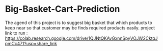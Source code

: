 # Big-Basket-Cart-Prediction
The agend of this project is to suggest big basket that which products to keep near so that customer may be finds required products easily. 
project link to run : https://colab.research.google.com/drive/1QJNtQKAvGxnnSpyVOJW2CktqJpmCc471?usp=share_link 
